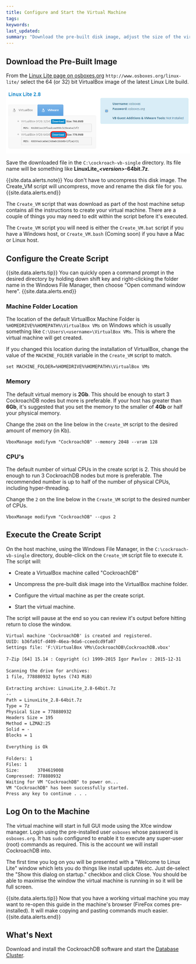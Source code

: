 ```yaml
---
title: Configure and Start the Virtual Machine
tags: 
keywords: 
last_updated: 
summary: "Download the pre-built disk image, adjust the size of the virtual machine to fit your host then execute the script to create the VirtualBox machine."
---
```


## Download the Pre-Built Image


From the [Linux Lite page on osboxes.org](http://www.osboxes.org/linux-lite/) `http://www.osboxes.org/linux-lite/` select the 64 (or 32) bit VirtualBox image of the latest Linux Lite build.

![Download Linux Lite](images/Download_Linux_Lite.png)

Save the downloaded file in the `C:\cockroach-vb-single` directory. Its file name will be something like
**LinuxLite_*\<version>*-64bit.7z**.


{{site.data.alerts.note}}
You don't have to uncompress this disk image. The Create_VM script will uncompress, move and rename the disk file for you.
{{site.data.alerts.end}}

The `Create_VM` script that was download as part of the host machine setup contains all the instructions to create your virtual machine. There are a couple of things you may need to edit within the script before it's executed.

The `Create_VM` script you will need is either the `Create_VM.bat` script if you have a Windows host, or `Create_VM.bash` (Coming soon) if you have a Mac or Linux host.


## Configure the Create Script

{{site.data.alerts.tip}}
You can quickly open a command prompt in the desired directory by holding down shift key and right-clicking the folder name in the Windows File Manager, then choose "Open command window here".
{{site.data.alerts.end}}


### Machine Folder Location

The location of the default VirtualBox Machine Folder is `%HOMEDRIVE%%HOMEPATH%\VirtualBox VMs` on Windows which is usually something like `C:\Users\<username>\VirtualBox VMs`. This is where the virtual machine will get created. 

If you changed this location during the installation of VirtualBox, change the value of the `MACHINE_FOLDER` variable in the `Create_VM` script to match.

```Shell
set MACHINE_FOLDER=%HOMEDRIVE%%HOMEPATH%\VirtualBox VMs
```


### Memory

The default virtual memory is **2Gb**. This should be enough to start 3 CockroachDB nodes but more is preferable. If your host has greater than **6Gb**, it's suggested that you set the memory to the smaller of **4Gb** or half your physical memory.

Change the `2048` on the line below in the `Create_VM` script to the desired amount of memory (in Kb). 

```Shell
VboxManage modifyvm "CockroachDB" --memory 2048 --vram 128
```

### CPU's

The default number of virtual CPUs in the create script is 2. This should be enough to run 3 CockroachDB nodes but more is preferable. The recommended number is up to half of the number of physical CPUs, including hyper-threading.

Change the `2` on the line below in the `Create_VM` script to the desired number of CPUs.

```Shell
VboxManage modifyvm "CockroachDB" --cpus 2
```


## Execute the Create Script

On the host machine, using the Windows File Manager, in the `C:\cockroach-vb-single` directory, double-click on the `Create_VM` script file to execute it. The script will:

- Create a VirtualBox machine called "CockroachDB"

- Uncompress the pre-built disk image into the VirtualBox machine folder.

- Configure the virtual machine as per the create script.

- Start the virtual machine.

The script will pause at the end so you can review it's output before hitting return to close the window.

```Shell
Virtual machine 'CockroachDB' is created and registered.
UUID: b36fa91f-d409-46ea-9da6-cceedcd9fa07
Settings file: 'F:\VirtualBox VMs\CockroachDB\CockroachDB.vbox'

7-Zip [64] 15.14 : Copyright (c) 1999-2015 Igor Pavlov : 2015-12-31

Scanning the drive for archives:
1 file, 778880932 bytes (743 MiB)

Extracting archive: LinuxLite_2.8-64bit.7z
--
Path = LinuxLite_2.8-64bit.7z
Type = 7z
Physical Size = 778880932
Headers Size = 195
Method = LZMA2:25
Solid = -
Blocks = 1

Everything is Ok

Folders: 1
Files: 1
Size:       3704619008
Compressed: 778880932
Waiting for VM "CockroachDB" to power on...
VM "CockroachDB" has been successfully started.
Press any key to continue . . .
```


## Log On to the Machine

The virtual machine will start in full GUI mode using the Xfce window manager. Login using the pre-installed user `osboxes` whose password is `osboxes.org`. It has `sudo` configured to enable it to execute any super-user (root) commands as required. This is the account we will install CockroachDB into.

The first time you log on you will be presented with a "Welcome to Linux Lite" window which lets you do things like install updates etc. Just de-select the "Show this dialog on startup." checkbox and click Close. You should be able to maximise the window the virtual machine is running in so it will be full screen.

{{site.data.alerts.tip}}
Now that you have a working virtual machine you may want to re-open this guide in the machine's browser (FireFox comes pre-installed). It will make copying and pasting commands much easier.
{{site.data.alerts.end}}


## What's Next

Download and install the CockroachDB software and start the [Database Cluster](cockroach-vb-single_db_overview).

